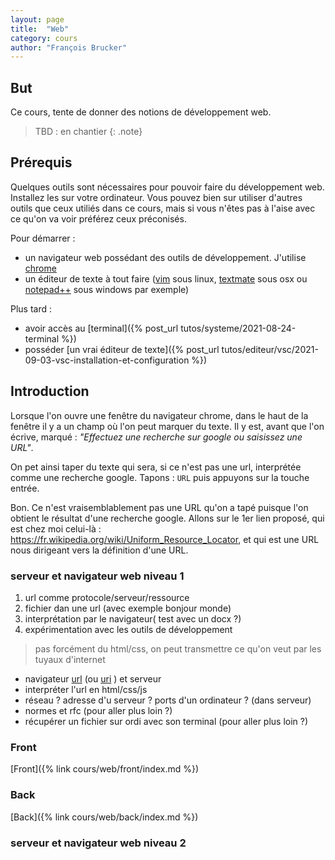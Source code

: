 ```yaml
---
layout: page
title:  "Web"
category: cours
author: "François Brucker"
---
```


## But

Ce cours, tente de donner des notions de développement web. 

> TBD : en chantier
{: .note}


## Prérequis

Quelques outils sont nécessaires pour pouvoir faire du développement web. Installez les sur votre ordinateur. Vous pouvez bien sur utiliser d'autres outils que ceux utiliés dans ce cours, mais si vous n'êtes pas à l'aise avec ce qu'on va voir préférez ceux préconisés.

Pour démarrer : 

* un navigateur web possédant des outils de développement. J'utilise [chrome](https://www.google.fr/chrome/)
* un éditeur de texte à tout faire ([vim](https://www.vim.org/) sous linux, [textmate](https://macromates.com/) sous osx ou [notepad++](https://notepad-plus-plus.org/) sous windows par exemple)

Plus tard : 
* avoir accès au [terminal]({% post_url tutos/systeme/2021-08-24-terminal %})
* posséder [un vrai éditeur de texte]({% post_url tutos/editeur/vsc/2021-09-03-vsc-installation-et-configuration %})

## Introduction

Lorsque l'on ouvre une fenêtre du navigateur chrome, dans le haut de la fenêtre il y a un champ où l'on peut marquer du texte. Il y est, avant que l'on écrive,  marqué : *"Effectuez une recherche sur google ou saisissez une URL"*.

On pet ainsi taper du texte qui sera, si ce n'est pas une url, interprétée comme une recherche google. Tapons : `URL` puis appuyons sur la touche entrée. 

Bon. Ce n'est vraisemblablement pas une URL qu'on a tapé puisque l'on obtient le résultat d'une recherche google. Allons sur le 1er lien proposé, qui est chez moi celui-là : <https://fr.wikipedia.org/wiki/Uniform_Resource_Locator>, et qui est une URL nous dirigeant vers la définition d'une URL.




### serveur et navigateur web niveau 1



1. url comme protocole/serveur/ressource
2. fichier dan une url (avec exemple bonjour monde)
3. interprétation par le navigateur( test avec un docx ?)
4. expérimentation avec les outils de développement

> pas forcément du html/css, on peut transmettre ce qu'on veut par les tuyaux d'internet

* navigateur [url](https://fr.wikipedia.org/wiki/Uniform_Resource_Locator) (ou [uri](https://fr.wikipedia.org/wiki/Uniform_Resource_Identifier) ) et serveur
* interpréter l'url en html/css/js
* réseau ? adresse d'u serveur ? ports d'un ordinateur ? (dans serveur)
* normes et rfc (pour aller plus loin ?)
* récupérer un fichier sur ordi avec son terminal (pour aller plus loin ?)

### Front

[Front]({% link cours/web/front/index.md %})

### Back

[Back]({% link cours/web/back/index.md %})

### serveur et navigateur web niveau 2